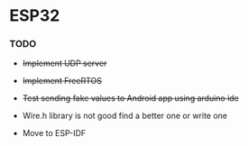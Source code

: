 # ESP32

### TODO

* ~~Implement UDP server~~

* ~~Implement FreeRTOS~~

* ~~Test sending fake values to Android app using arduino ide~~

* Wire.h library is not good find a better one or write one

* Move to ESP-IDF

